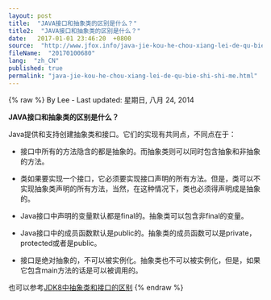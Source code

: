 ```yaml
---
layout: post
title:  "JAVA接口和抽象类的区别是什么？"
title2:  "JAVA接口和抽象类的区别是什么？"
date:   2017-01-01 23:46:20  +0800
source:  "http://www.jfox.info/java-jie-kou-he-chou-xiang-lei-de-qu-bie-shi-shi-me.html"
fileName:  "20170100680"
lang:  "zh_CN"
published: true
permalink: "java-jie-kou-he-chou-xiang-lei-de-qu-bie-shi-shi-me.html"
---
```

{% raw %}
By Lee - Last updated: 星期日, 八月 24, 2014

**JAVA接口和抽象类的区别是什么？**

Java提供和支持创建抽象类和接口。它们的实现有共同点，不同点在于：

- 接口中所有的方法隐含的都是抽象的。而抽象类则可以同时包含抽象和非抽象的方法。

- 类如果要实现一个接口，它必须要实现接口声明的所有方法。但是，类可以不实现抽象类声明的所有方法，当然，在这种情况下，类也必须得声明成是抽象的。 

- Java接口中声明的变量默认都是final的。抽象类可以包含非final的变量。

- Java接口中的成员函数默认是public的。抽象类的成员函数可以是private，protected或者是public。

- 接口是绝对抽象的，不可以被实例化。抽象类也不可以被实例化，但是，如果它包含main方法的话是可以被调用的。

也可以参考[JDK8中抽象类和接口的区别](http://www.jfox.info/go.php?url=http://www.jfox.info/url.php?_src=&amp;isencode=1&amp;content=dGltZT0xNDA4ODgzMTYzNjI0JnVybD1odHRwJTNBJTJGJTJGd3d3LmphdmFjb2RlZ2Vla3MuY29tJTJGMjAxNCUyRjA0JTJGYWJzdHJhY3QtY2xhc3MtdmVyc3VzLWludGVyZmFjZS1pbi10aGUtamRrLTgtZXJhLmh0bWw=)
{% endraw %}
